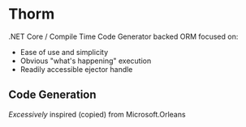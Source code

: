 # Thorm
.NET Core / Compile Time Code Generator backed ORM focused on:

- Ease of use and simplicity
- Obvious "what's happening" execution
- Readily accessible ejector handle

## Code Generation
_Excessively_ inspired (copied) from Microsoft.Orleans